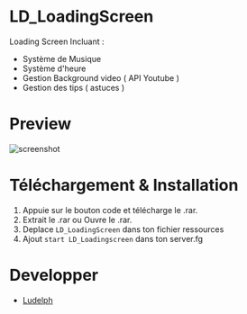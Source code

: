 # LD_LoadingScreen
Loading Screen Incluant : 
* Système de Musique
* Système d'heure
* Gestion Background video ( API Youtube )
* Gestion des tips ( astuces )


# Preview
![screenshot](https://media.discordapp.net/attachments/870065850621788160/1041874411034263592/image.png?width=810&height=456)

# Téléchargement & Installation
1) Appuie sur le bouton code et télécharge le .rar.
2) Extrait le .rar ou Ouvre le .rar.
3) Deplace `LD_LoadingScreen` dans ton fichier ressources
4) Ajout `start LD_Loadingscreen` dans ton server.fg

# Developper
* [Ludelph](https://github.com/Ludelph)

